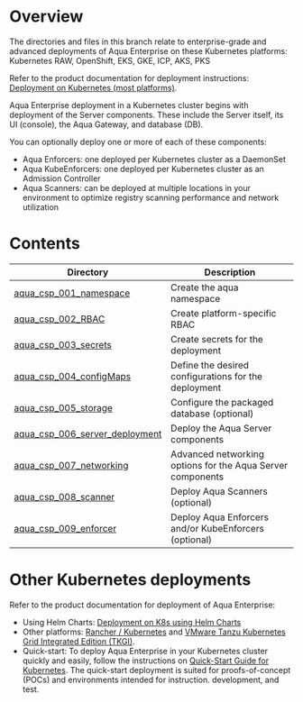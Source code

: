 # Overview

The directories and files in this branch relate to enterprise-grade and advanced deployments of Aqua Enterprise on these Kubernetes platforms:
Kubernetes RAW, OpenShift, EKS, GKE, ICP, AKS, PKS

Refer to the product documentation for deployment instructions: [Deployment on Kubernetes (most platforms)](https://docs.aquasec.com/v5.3/docs/deploy-k8s-most-platforms).

Aqua Enterprise deployment in a Kubernetes cluster begins with deployment of the Server components. These include the Server itself, its UI (console), the Aqua Gateway, and database (DB).

You can optionally deploy one or more of each of these components:

- Aqua Enforcers: one deployed per Kubernetes cluster as a DaemonSet
- Aqua KubeEnforcers: one deployed per Kubernetes cluster as an Admission Controller
- Aqua Scanners: can be deployed at multiple locations in your environment to optimize registry scanning performance and network utilization


# Contents

| Directory                                                    | Description                                                  |
| ------------------------------------------------------------ | ------------------------------------------------------------ |
| [aqua_csp_001_namespace](https://github.com/aquasecurity/deployments/tree/5.3/orchestrators/kubernetes/manifests/aqua_csp_001_namespace) | Create the aqua namespace 
| [aqua_csp_002_RBAC](https://github.com/aquasecurity/deployments/tree/5.3/orchestrators/kubernetes/manifests/aqua_csp_002_RBAC) | Create platform-specific RBAC |
| [aqua_csp_003_secrets](https://github.com/aquasecurity/deployments/tree/5.3/orchestrators/kubernetes/manifests/aqua_csp_003_secrets) | Create secrets for the deployment |
| [aqua_csp_004_configMaps](https://github.com/aquasecurity/deployments/tree/5.3/orchestrators/kubernetes/manifests/aqua_csp_004_configMaps) | Define the desired configurations for the deployment |
| [aqua_csp_005_storage](https://github.com/aquasecurity/deployments/tree/5.3/orchestrators/kubernetes/manifests/aqua_csp_005_storage) | Configure the packaged database (optional) |
| [aqua_csp_006_server_deployment](https://github.com/aquasecurity/deployments/tree/5.3/orchestrators/kubernetes/manifests/aqua_csp_006_server_deployment) | Deploy the Aqua Server components |
| [aqua_csp_007_networking](https://github.com/aquasecurity/deployments/tree/5.3/orchestrators/kubernetes/manifests/aqua_csp_007_networking) | Advanced networking options for the Aqua Server components |
| [aqua_csp_008_scanner](https://github.com/aquasecurity/deployments/tree/5.3/orchestrators/kubernetes/manifests/aqua_csp_008_scanner) | Deploy Aqua Scanners (optional) |
| [aqua_csp_009_enforcer](https://github.com/aquasecurity/deployments/tree/5.3/orchestrators/kubernetes/manifests/aqua_csp_009_enforcer) | Deploy Aqua Enforcers and/or KubeEnforcers (optional) |

# Other Kubernetes deployments

Refer to the product documentation for deployment of Aqua Enterprise:
- Using Helm Charts: [Deployment on K8s using Helm Charts](https://docs.aquasec.com/v5.3/docs/kubernetes-with-helm)
- Other platforms: [Rancher / Kubernetes](https://docs.aquasec.com/v5.3/docs/rancher-kubernetes) and [VMware Tanzu Kubernetes Grid Integrated Edition (TKGI)](https://docs.aquasec.com/v5.3/docs/tanzu-kubernetes-grid-integrated-edition-tkgi).
- Quick-start: To deploy Aqua Enterprise in your Kubernetes cluster quickly and easily, follow the instructions on [Quick-Start Guide for Kubernetes](https://docs.aquasec.com/v5.3/docs/quick-start-guide-for-kubernetes). The quick-start deployment is suited for proofs-of-concept (POCs) and environments intended for instruction. development, and test.
